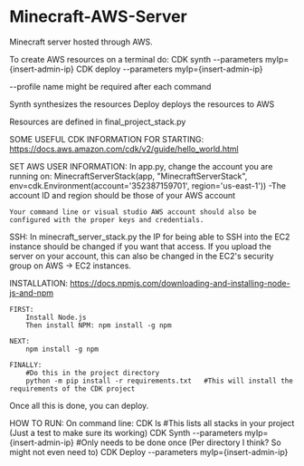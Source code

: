 # Minecraft-AWS-Server
 Minecraft server hosted through AWS.

 To create AWS resources on a terminal do:
    CDK synth --parameters myIp={insert-admin-ip}
    CDK deploy --parameters myIp={insert-admin-ip}

--profile name might be required after each command

Synth synthesizes the resources
Deploy deploys the resources to AWS

Resources are defined in final_project_stack.py

SOME USEFUL CDK INFORMATION FOR STARTING:
    https://docs.aws.amazon.com/cdk/v2/guide/hello_world.html

SET AWS USER INFORMATION:
    In app.py, change the account you are running on:
        MinecraftServerStack(app, "MinecraftServerStack", env=cdk.Environment(account='352387159701', region='us-east-1'))
        -The account ID and region should be those of your AWS account

    Your command line or visual studio AWS account should also be configured with the proper keys and credentials.

SSH:
    In minecraft_server_stack.py the IP for being able to SSH into the EC2 instance should be changed if you want that access. If you upload the server on your account, this can also
    be changed in the EC2's security group on AWS -> EC2 instances.

INSTALLATION:
    https://docs.npmjs.com/downloading-and-installing-node-js-and-npm

    FIRST:
        Install Node.js
        Then install NPM: npm install -g npm

    NEXT:
        npm install -g npm

    FINALLY:
        #Do this in the project directory
        python -m pip install -r requirements.txt   #This will install the requirements of the CDK project

Once all this is done, you can deploy.

HOW TO RUN:
    On command line:
        CDK ls      #This lists all stacks in your project (Just a test to make sure its working)
        CDK Synth --parameters myIp={insert-admin-ip} #Only needs to be done once (Per directory I think? So might not even need to)
        CDK Deploy --parameters myIp={insert-admin-ip}